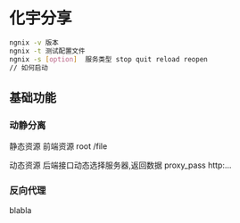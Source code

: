 # 化宇分享

```bash
ngnix -v 版本
ngnix -t 测试配置文件
ngnix -s [option]  服务类型 stop quit reload reopen
// 如何启动
```

## 基础功能

### 动静分离

静态资源 前端资源  root /file

动态资源 后端接口动态选择服务器,返回数据 proxy_pass http:...

### 反向代理

blabla

